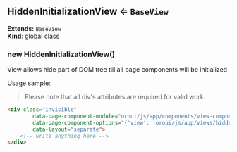 ## HiddenInitializationView ⇐ `BaseView`

<a name="HiddenInitializationView"></a>

**Extends:** `BaseView`  
**Kind**: global class  
<a name="new_HiddenInitializationView_new"></a>
### new HiddenInitializationView()
View allows hide part of DOM tree till all page components will be initialized

Usage sample:

> Please note that all div's attributes are required for valid work.

```html
<div class="invisible"
        data-page-component-module="oroui/js/app/components/view-component"
        data-page-component-options="{'view': 'oroui/js/app/views/hidden-initialization-view'}"
        data-layout="separate">
    <!-- write anything here -->
</div>
```

